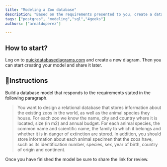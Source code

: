 ```yaml
---
title: "Modeling a Zoo database"
description: "Based on the requirements presented to you, create a database model that responds to the proposal."
tags: ["postgres", "modeling","sql","4geeks"]
authors: ["arnaldoperez"]

---
```


## How to start?

Log on to [quickdatabasediagrams.com](https://app.quickdatabasediagrams.com) and create a new diagram. Then you can start creating your model and share it later.

## 📝Instructions

Build a database model that responds to the requirements stated in the following paragraph.

> You want to design a relational database that stores information about the existing zoos in the world, as well as the animal species they house. For each zoo we know the name, city and country where it is located, size (in m2) and annual budget. For each animal species, the common name and scientific name, the family to which it belongs and whether it is in danger of extinction are stored. In addition, you should store information about each animal specimen that the zoos have, such as its identification number, species, sex, year of birth, country of origin and continent.

Once you have finished the model be sure to share the link for review.
